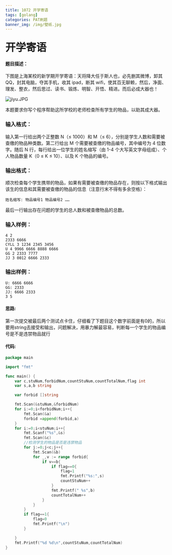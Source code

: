 ```yaml
---
title: 1072 开学寄语
tags: [golang]
categories: PAT刷题
banner_img: /img/壁纸.jpg
---
```


### <font size=6px>开学寄语</font>

#### 题目描述：

下图是上海某校的新学期开学寄语：天将降大任于斯人也，必先删其微博，卸其 QQ，封其电脑，夺其手机，收其 ipad，断其 wifi，使其百无聊赖，然后，净面、理发、整衣，然后思过、读书、锻炼、明智、开悟、精进。而后必成大器也！

![jiyu.JPG](https://images.ptausercontent.com/3b1d9f4a-778b-4942-a9e2-836262f363aa.JPG)

本题要求你写个程序帮助这所学校的老师检查所有学生的物品，以助其成大器。

### 输入格式：

输入第一行给出两个正整数 N（≤ 1000）和 M（≤ 6），分别是学生人数和需要被查缴的物品种类数。第二行给出 M 个需要被查缴的物品编号，其中编号为 4 位数字。随后 N 行，每行给出一位学生的姓名缩写（由 1-4 个大写英文字母组成）、个人物品数量 K（0 ≤ K ≤ 10）、以及 K 个物品的编号。

### 输出格式：

顺次检查每个学生携带的物品，如果有需要被查缴的物品存在，则按以下格式输出该生的信息和其需要被查缴的物品的信息（注意行末不得有多余空格）：

```
姓名缩写: 物品编号1 物品编号2 ……
```

最后一行输出存在问题的学生的总人数和被查缴物品的总数。

### 输入样例：

```in
4 2
2333 6666
CYLL 3 1234 2345 3456
U 4 9966 6666 8888 6666
GG 2 2333 7777
JJ 3 0012 6666 2333
```

### 输出样例：

```out
U: 6666 6666
GG: 2333
JJ: 6666 2333
3 5
```

#### 思路:

第一次提交被最后两个测试点卡住，仔细看了下题目这个数字前面是有0的，所以要用string去接受和输出，问题解决，用暴力解最容易，判断每一个学生的物品编号是不是违禁物品就行

#### 代码:

```go
package main

import "fmt"

func main() {
    var c,stuNum,forbidNum,countStuNum,countTotalNum,flag int
    var s,a,b string

    var forbid []string

    fmt.Scan(&stuNum,&forbidNum)
    for i:=0;i<forbidNum;i++{
        fmt.Scan(&a)
        forbid =append(forbid,a)
    }
    for i:=0;i<stuNum;i++{
        fmt.Scanf("%s",&s)
        fmt.Scan(&c)
        //检测学生的物品是否是违禁物品
        for j:=0;j<c;j++{
            fmt.Scan(&b)
            for _,v := range forbid{
                if v==b{
                    if flag==0{
                        flag=1
                        fmt.Printf("%s:",s)
                        countStuNum++
                    }
                    fmt.Printf(" %s",b)
                    countTotalNum++
                }
            }
        }
        if flag==1{
            flag=0
            fmt.Printf("\n")
        }

    }
    fmt.Printf("%d %d\n",countStuNum,countTotalNum)
}

```

